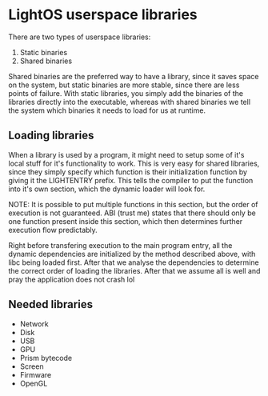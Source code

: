 # LightOS userspace libraries

There are two types of userspace libraries:

1) Static binaries
2) Shared binaries

Shared binaries are the preferred way to have a library, since it saves space on the system, but static binaries are more
stable, since there are less points of failure. With static libraries, you simply add the binaries of the libraries directly
into the executable, whereas with shared binaries we tell the system which binaries it needs to load for us at runtime.

## Loading libraries

When a library is used by a program, it might need to setup some of it's local stuff for it's functionality to work. This is very
easy for shared libraries, since they simply specify which function is their initialization function by giving it the LIGHTENTRY prefix.
This tells the compiler to put the function into it's own section, which the dynamic loader will look for.

NOTE: It is possible to put multiple functions in this section, but the order of execution is not guaranteed. ABI (trust me) states that there should
only be one function present inside this section, which then determines further execution flow predictably. 

Right before transfering execution to the main program entry, all the dynamic dependencies are initialized by the method described above, with
libc being loaded first. After that we analyse the dependencies to determine the correct order of loading the libraries. After that we assume 
all is well and pray the application does not crash lol

## Needed libraries

- Network
- Disk
- USB
- GPU
- Prism bytecode
- Screen
- Firmware
- OpenGL

